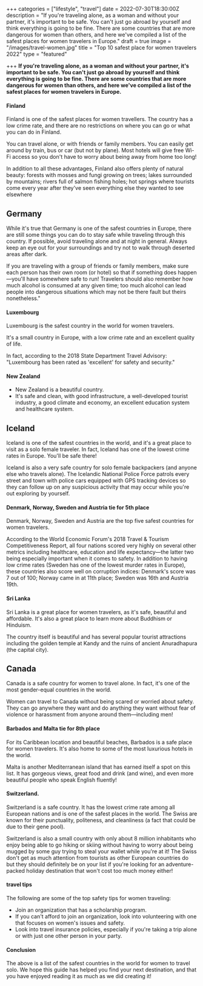 +++
categories = ["lifestyle", "travel"]
date = 2022-07-30T18:30:00Z
description = "If you're traveling alone, as a woman and without your partner, it's important to be safe. You can't just go abroad by yourself and think everything is going to be fine. There are some countries that are more dangerous for women than others, and here we've compiled a list of the safest places for women travelers in Europe."
draft = true
image = "/images/travel-women.jpg"
title = "Top 10 safest place for women travelers 2022"
type = "featured"

+++
**If you're traveling alone, as a woman and without your partner, it's important to be safe. You can't just go abroad by yourself and think everything is going to be fine. There are some countries that are more dangerous for women than others, and here we've compiled a list of the safest places for women travelers in Europe.**

#### Finland

Finland is one of the safest places for women travellers. The country has a low crime rate, and there are no restrictions on where you can go or what you can do in Finland.

You can travel alone, or with friends or family members. You can easily get around by train, bus or car (but not by plane). Most hotels will give free Wi-Fi access so you don't have to worry about being away from home too long!

In addition to all these advantages, Finland also offers plenty of natural beauty: forests with mosses and fungi growing on trees; lakes surrounded by mountains; rivers full of salmon fishing holes; hot springs where tourists come every year after they've seen everything else they wanted to see elsewhere

## Germany

While it's true that Germany is one of the safest countries in Europe, there are still some things you can do to stay safe while traveling through this country. If possible, avoid traveling alone and at night in general. Always keep an eye out for your surroundings and try not to walk through deserted areas after dark.

If you are traveling with a group of friends or family members, make sure each person has their own room (or hotel) so that if something does happen—you'll have somewhere safe to run! Travelers should also remember how much alcohol is consumed at any given time; too much alcohol can lead people into dangerous situations which may not be there fault but theirs nonetheless."

#### Luxembourg

Luxembourg is the safest country in the world for women travelers.

It's a small country in Europe, with a low crime rate and an excellent quality of life.

In fact, according to the 2018 State Department Travel Advisory: "Luxembourg has been rated as 'excellent' for safety and security."

#### New Zealand

* New Zealand is a beautiful country.
* It's safe and clean, with good infrastructure, a well-developed tourist industry, a good climate and economy, an excellent education system and healthcare system.

## Iceland

Iceland is one of the safest countries in the world, and it's a great place to visit as a solo female traveler. In fact, Iceland has one of the lowest crime rates in Europe. You'll be safe there!

Iceland is also a very safe country for solo female backpackers (and anyone else who travels alone). The Icelandic National Police Force patrols every street and town with police cars equipped with GPS tracking devices so they can follow up on any suspicious activity that may occur while you're out exploring by yourself.

#### Denmark, Norway, Sweden and Austria tie for 5th place

Denmark, Norway, Sweden and Austria are the top five safest countries for women travelers.

According to the World Economic Forum's 2018 Travel & Tourism Competitiveness Report, all four nations scored very highly on several other metrics including healthcare, education and life expectancy—the latter two being especially important when it comes to safety. In addition to having low crime rates (Sweden has one of the lowest murder rates in Europe), these countries also score well on corruption indices: Denmark's score was 7 out of 100; Norway came in at 11th place; Sweden was 16th and Austria 19th.

#### Sri Lanka

Sri Lanka is a great place for women travelers, as it's safe, beautiful and affordable. It's also a great place to learn more about Buddhism or Hinduism.

The country itself is beautiful and has several popular tourist attractions including the golden temple at Kandy and the ruins of ancient Anuradhapura (the capital city).

## Canada

Canada is a safe country for women to travel alone. In fact, it's one of the most gender-equal countries in the world.

Women can travel to Canada without being scared or worried about safety. They can go anywhere they want and do anything they want without fear of violence or harassment from anyone around them—including men!

#### Barbados and Malta tie for 8th place

For its Caribbean location and beautiful beaches, Barbados is a safe place for women travelers. It's also home to some of the most luxurious hotels in the world.

Malta is another Mediterranean island that has earned itself a spot on this list. It has gorgeous views, great food and drink (and wine), and even more beautiful people who speak English fluently!

#### Switzerland.

Switzerland is a safe country. It has the lowest crime rate among all European nations and is one of the safest places in the world. The Swiss are known for their punctuality, politeness, and cleanliness (a fact that could be due to their gene pool).

Switzerland is also a small country with only about 8 million inhabitants who enjoy being able to go hiking or skiing without having to worry about being mugged by some guy trying to steal your wallet while you're at it! The Swiss don't get as much attention from tourists as other European countries do but they should definitely be on your list if you're looking for an adventure-packed holiday destination that won't cost too much money either!

#### travel tips

The following are some of the top safety tips for women traveling:

* Join an organization that has a scholarship program.
* If you can't afford to join an organization, look into volunteering with one that focuses on women's issues and safety.
* Look into travel insurance policies, especially if you're taking a trip alone or with just one other person in your party.

#### Conclusion

The above is a list of the safest countries in the world for women to travel solo. We hope this guide has helped you find your next destination, and that you have enjoyed reading it as much as we did creating it!